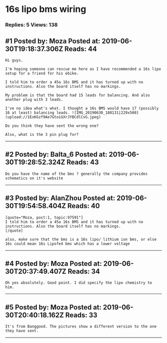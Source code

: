 # 16s lipo bms wiring

### Replies: 5 Views: 138

## \#1 Posted by: Moza Posted at: 2019-06-30T19:18:37.306Z Reads: 44

```
Hi guys.

I'm hoping someone can rescue me here as I have recommended a 16s lipo setup for a friend for his ebike.

I told him to order a 45a 16s BMS and it has turned up with no instructions. Also the board itself has no markings.

My problem is that the board had 15 leads for balancing. And also another plug with 3 leads.

I've no idea what's what. I thought a 16s BMS would have 17 (possibly 16 at least) balancing leads. ![IMG_20190630_180131|229x500](upload://1ExKGzf9Ae7GtoiGXrJYBCdlCvG.jpeg) 

Do you think they have sent the wrong one?

Also, what is the 3 pin plug for?
```

---
## \#2 Posted by: Balta_6 Posted at: 2019-06-30T19:28:52.324Z Reads: 43

```
Do you have the name of the bms ? generally the company provides schematics on it's website
```

---
## \#3 Posted by: AlanZhou Posted at: 2019-06-30T19:54:58.404Z Reads: 40

```
[quote="Moza, post:1, topic:97591"]
I told him to order a 45a 16s BMS and it has turned up with no instructions. Also the board itself has no markings.
[/quote]

also, make sure that the bms is a 16s lipo/ lithium ion bms, or else 16s could mean 16s Lipofe4 bms which has a lower voltage
```

---
## \#4 Posted by: Moza Posted at: 2019-06-30T20:37:49.407Z Reads: 34

```
Oh yes absolutely. Good point. I did specify the lipo chemistry to him.
```

---
## \#5 Posted by: Moza Posted at: 2019-06-30T20:40:18.162Z Reads: 33

```
It's from Banggood. The pictures show a different version to the one they have sent.
```

---
